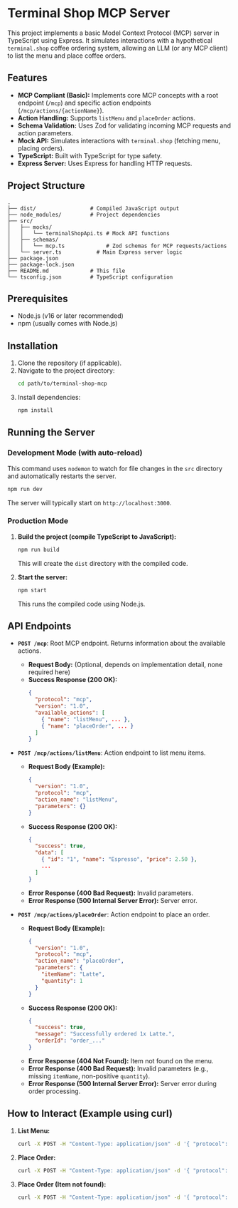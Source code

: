 # Terminal Shop MCP Server

This project implements a basic Model Context Protocol (MCP) server in TypeScript using Express. It simulates interactions with a hypothetical `terminal.shop` coffee ordering system, allowing an LLM (or any MCP client) to list the menu and place coffee orders.

## Features

*   **MCP Compliant (Basic):** Implements core MCP concepts with a root endpoint (`/mcp`) and specific action endpoints (`/mcp/actions/{actionName}`).
*   **Action Handling:** Supports `listMenu` and `placeOrder` actions.
*   **Schema Validation:** Uses Zod for validating incoming MCP requests and action parameters.
*   **Mock API:** Simulates interactions with `terminal.shop` (fetching menu, placing orders).
*   **TypeScript:** Built with TypeScript for type safety.
*   **Express Server:** Uses Express for handling HTTP requests.

## Project Structure

```
.
├── dist/                 # Compiled JavaScript output
├── node_modules/         # Project dependencies
├── src/
│   ├── mocks/
│   │   └── terminalShopApi.ts # Mock API functions
│   ├── schemas/
│   │   └── mcp.ts             # Zod schemas for MCP requests/actions
│   └── server.ts           # Main Express server logic
├── package.json
├── package-lock.json
├── README.md             # This file
└── tsconfig.json         # TypeScript configuration
```

## Prerequisites

*   Node.js (v16 or later recommended)
*   npm (usually comes with Node.js)

## Installation

1.  Clone the repository (if applicable).
2.  Navigate to the project directory:
    ```bash
    cd path/to/terminal-shop-mcp
    ```
3.  Install dependencies:
    ```bash
    npm install
    ```

## Running the Server

### Development Mode (with auto-reload)

This command uses `nodemon` to watch for file changes in the `src` directory and automatically restarts the server.

```bash
npm run dev
```

The server will typically start on `http://localhost:3000`.

### Production Mode

1.  **Build the project (compile TypeScript to JavaScript):**
    ```bash
    npm run build
    ```
    This will create the `dist` directory with the compiled code.

2.  **Start the server:**
    ```bash
    npm start
    ```
    This runs the compiled code using Node.js.

## API Endpoints

*   **`POST /mcp`**: Root MCP endpoint. Returns information about the available actions.
    *   **Request Body:** (Optional, depends on implementation detail, none required here)
    *   **Success Response (200 OK):**
        ```json
        {
          "protocol": "mcp",
          "version": "1.0",
          "available_actions": [
            { "name": "listMenu", ... },
            { "name": "placeOrder", ... }
          ]
        }
        ```

*   **`POST /mcp/actions/listMenu`**: Action endpoint to list menu items.
    *   **Request Body (Example):**
        ```json
        {
          "version": "1.0",
          "protocol": "mcp",
          "action_name": "listMenu",
          "parameters": {}
        }
        ```
    *   **Success Response (200 OK):**
        ```json
        {
          "success": true,
          "data": [
            { "id": "1", "name": "Espresso", "price": 2.50 },
            ...
          ]
        }
        ```
    *   **Error Response (400 Bad Request):** Invalid parameters.
    *   **Error Response (500 Internal Server Error):** Server error.

*   **`POST /mcp/actions/placeOrder`**: Action endpoint to place an order.
    *   **Request Body (Example):**
        ```json
        {
          "version": "1.0",
          "protocol": "mcp",
          "action_name": "placeOrder",
          "parameters": {
            "itemName": "Latte",
            "quantity": 1
          }
        }
        ```
    *   **Success Response (200 OK):**
        ```json
        {
          "success": true,
          "message": "Successfully ordered 1x Latte.",
          "orderId": "order_..."
        }
        ```
    *   **Error Response (404 Not Found):** Item not found on the menu.
    *   **Error Response (400 Bad Request):** Invalid parameters (e.g., missing `itemName`, non-positive `quantity`).
    *   **Error Response (500 Internal Server Error):** Server error during order processing.

## How to Interact (Example using curl)

1.  **List Menu:**
    ```bash
    curl -X POST -H "Content-Type: application/json" -d '{ "protocol": "mcp", "action_name": "listMenu" }' http://localhost:3000/mcp/actions/listMenu
    ```

2.  **Place Order:**
    ```bash
    curl -X POST -H "Content-Type: application/json" -d '{ "protocol": "mcp", "action_name": "placeOrder", "parameters": { "itemName": "Espresso", "quantity": 2 } }' http://localhost:3000/mcp/actions/placeOrder
    ```

3.  **Place Order (Item not found):**
    ```bash
    curl -X POST -H "Content-Type: application/json" -d '{ "protocol": "mcp", "action_name": "placeOrder", "parameters": { "itemName": "Tea", "quantity": 1 } }' http://localhost:3000/mcp/actions/placeOrder
    ``` 